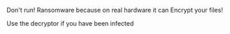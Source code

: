Don't run! Ransomware because on real hardware it can Encrypt your files!

Use the decryptor if you have been infected
